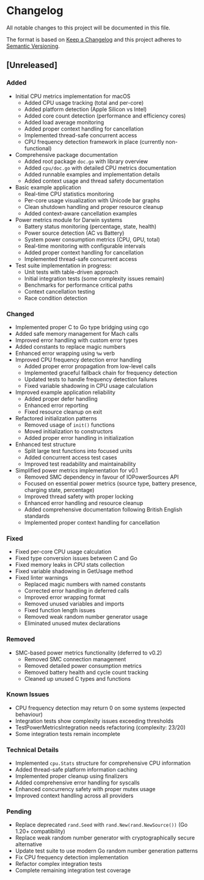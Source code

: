 # Changelog

All notable changes to this project will be documented in this file.

The format is based on [Keep a Changelog](https://keepachangelog.com/en/1.1.0/)
and this project adheres to [Semantic Versioning](https://semver.org/spec/v2.0.0.html).

## [Unreleased]

### Added

- Initial CPU metrics implementation for macOS
  - Added CPU usage tracking (total and per-core)
  - Added platform detection (Apple Silicon vs Intel)
  - Added core count detection (performance and efficiency cores)
  - Added load average monitoring
  - Added proper context handling for cancellation
  - Implemented thread-safe concurrent access
  - CPU frequency detection framework in place (currently non-functional)
- Comprehensive package documentation
  - Added root package `doc.go` with library overview
  - Added `cpu/doc.go` with detailed CPU metrics documentation
  - Added runnable examples and implementation details
  - Added context usage and thread safety documentation
- Basic example application
  - Real-time CPU statistics monitoring
  - Per-core usage visualization with Unicode bar graphs
  - Clean shutdown handling and proper resource cleanup
  - Added context-aware cancellation examples
- Power metrics module for Darwin systems
  - Battery status monitoring (percentage, state, health)
  - Power source detection (AC vs Battery)
  - System power consumption metrics (CPU, GPU, total)
  - Real-time monitoring with configurable intervals
  - Added proper context handling for cancellation
  - Implemented thread-safe concurrent access
- Test suite implementation in progress:
  - Unit tests with table-driven approach
  - Initial integration tests (some complexity issues remain)
  - Benchmarks for performance critical paths
  - Context cancellation testing
  - Race condition detection

### Changed

- Implemented proper C to Go type bridging using cgo
- Added safe memory management for Mach calls
- Improved error handling with custom error types
- Added constants to replace magic numbers
- Enhanced error wrapping using `%w` verb
- Improved CPU frequency detection error handling
  - Added proper error propagation from low-level calls
  - Implemented graceful fallback chain for frequency detection
  - Updated tests to handle frequency detection failures
  - Fixed variable shadowing in CPU usage calculation
- Improved example application reliability
  - Added proper defer handling
  - Enhanced error reporting
  - Fixed resource cleanup on exit
- Refactored initialization patterns
  - Removed usage of `init()` functions
  - Moved initialization to constructors
  - Added proper error handling in initialization
- Enhanced test structure
  - Split large test functions into focused units
  - Added concurrent access test cases
  - Improved test readability and maintainability
- Simplified power metrics implementation for v0.1
  - Removed SMC dependency in favour of IOPowerSources API
  - Focused on essential power metrics (source type, battery presence, charging state, percentage)
  - Improved thread safety with proper locking
  - Enhanced error handling and resource cleanup
  - Added comprehensive documentation following British English standards
  - Implemented proper context handling for cancellation

### Fixed

- Fixed per-core CPU usage calculation
- Fixed type conversion issues between C and Go
- Fixed memory leaks in CPU stats collection
- Fixed variable shadowing in GetUsage method
- Fixed linter warnings
  - Replaced magic numbers with named constants
  - Corrected error handling in deferred calls
  - Improved error wrapping format
  - Removed unused variables and imports
  - Fixed function length issues
  - Removed weak random number generator usage
  - Eliminated unused mutex declarations

### Removed

- SMC-based power metrics functionality (deferred to v0.2)
  - Removed SMC connection management
  - Removed detailed power consumption metrics
  - Removed battery health and cycle count tracking
  - Cleaned up unused C types and functions

### Known Issues

- CPU frequency detection may return 0 on some systems (expected behaviour)
- Integration tests show complexity issues exceeding thresholds
- TestPowerMetricsIntegration needs refactoring (complexity: 23/20)
- Some integration tests remain incomplete

### Technical Details

- Implemented `cpu.Stats` structure for comprehensive CPU information
- Added thread-safe platform information caching
- Implemented proper cleanup using finalizers
- Added comprehensive error handling for syscalls
- Enhanced concurrency safety with proper mutex usage
- Improved context handling across all providers

### Pending

- Replace deprecated `rand.Seed` with `rand.New(rand.NewSource())` (Go 1.20+ compatibility)
- Replace weak random number generator with cryptographically secure alternative
- Update test suite to use modern Go random number generation patterns
- Fix CPU frequency detection implementation
- Refactor complex integration tests
- Complete remaining integration test coverage

<!-- markdownlint-configure-file
MD024:
  # Only check sibling headings
  siblings_only: true
-->
